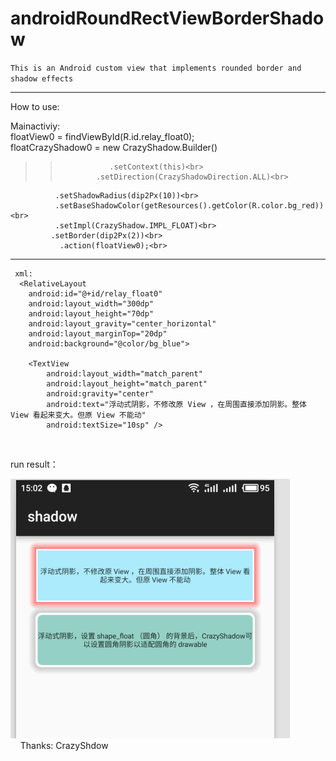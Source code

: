 # androidRoundRectViewBorderShadow
`This is an Android custom view that implements rounded border and shadow effects`
 ___ 
How to use:

  Mainactiviy:<br>
  floatView0 = findViewById(R.id.relay_float0);<br>
  floatCrazyShadow0 = new CrazyShadow.Builder()<br>
>>                .setContext(this)<br>
  >>             .setDirection(CrazyShadowDirection.ALL)<br>
              .setShadowRadius(dip2Px(10))<br>
              .setBaseShadowColor(getResources().getColor(R.color.bg_red))<br>
              .setImpl(CrazyShadow.IMPL_FLOAT)<br>
             .setBorder(dip2Px(2))<br>
               .action(floatView0);<br>
                
  ___              
                
     xml:
      <RelativeLayout
        android:id="@+id/relay_float0"
        android:layout_width="300dp"
        android:layout_height="70dp"
        android:layout_gravity="center_horizontal"
        android:layout_marginTop="20dp"
        android:background="@color/bg_blue">

        <TextView
            android:layout_width="match_parent"
            android:layout_height="match_parent"
            android:gravity="center"
            android:text="浮动式阴影，不修改原 View ，在周围直接添加阴影。整体 View 看起来变大。但原 View 不能动"
            android:textSize="10sp" />

    </RelativeLayout>
    
    

run result：

   ![image](https://github.com/Fennudedaima/androidRoundRectViewBorderShadow/raw/master/img.png)<br>
     
    Thanks:
         CrazyShdow
                
                
                
                
                
